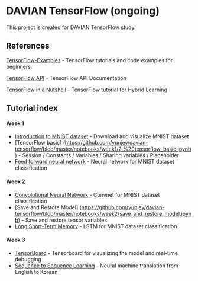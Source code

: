 # DAVIAN TensorFlow (ongoing)
This project is created for DAVIAN TensorFlow study.

## References
[TensorFlow-Examples](https://github.com/aymericdamien/TensorFlow-Examples) - TensorFlow tutorials and code examples for beginners

[TensorFlow API](https://www.tensorflow.org/versions/r0.11/api_docs/index.html) - TensorFlow API Documentation

[TensorFlow in a Nutshell](https://chatbotnewsdaily.com/tensorflow-in-a-nutshell-part-two-hybrid-learning-98c121d35392#.rma8rpl8h) - TensorFlow tutorial for Hybrid Learning


## Tutorial index
#### Week 1 
* [Introduction to MNIST dataset](https://github.com/yunjey/davian-tensorflow/blob/master/notebooks/week1/1.%20mnist_data_introduction.ipynb) - Download and visualize MNIST dataset
* [TensorFlow basic] (https://github.com/yunjey/davian-tensorflow/blob/master/notebooks/week1/2.%20tensorflow_basic.ipynb) - Session / Constants / Variables / Sharing variables / Placeholder
* [Feed forward neural network](https://github.com/yunjey/davian-tensorflow/blob/master/notebooks/week1/3.%20feed_forward_neural_network.ipynb) - Neural network for MNIST dataset classification


#### Week 2

* [Convolutional Neural Network](https://github.com/yunjey/davian-tensorflow/blob/master/notebooks/week2/convolutional_neural_network.ipynb) - Convnet for MNIST dataset classification
* [Save and Restore Model] (https://github.com/yunjey/davian-tensorflow/blob/master/notebooks/week2/save_and_restore_model.ipynb) - Save and restore tensor variables
* [Long Short-Term Memory](https://github.com/yunjey/davian-tensorflow/blob/master/notebooks/week2/long_short_term_memory.ipynb) - LSTM for MNIST dataset classification

#### Week 3

* [TensorBoard](https://github.com/yunjey/davian-tensorflow/blob/master/notebooks/week3/1.%20tensorboard.ipynb) - Tensorboard for visualizing the model and real-time debugging 
* [Sequence to Sequence Learning](https://github.com/yunjey/davian-tensorflow/blob/master/notebooks/week3/2.%20neural_machine_translation.ipynb) - Neural machine translation from English to Korean

